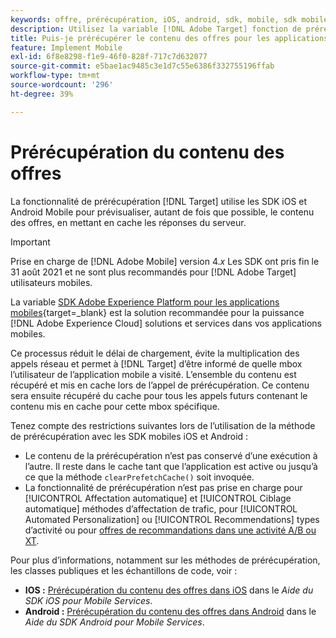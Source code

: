 ```yaml
---
keywords: offre, prérécupération, iOS, android, sdk, mobile, sdk mobile, 8 $
description: Utilisez la variable [!DNL Adobe Target] fonction de prérécupération dans les SDK iOS et Android Mobile pour récupérer le contenu des offres aussi peu de fois que possible en mettant en cache les réponses du serveur.
title: Puis-je prérécupérer le contenu des offres pour les applications mobiles ?
feature: Implement Mobile
exl-id: 6f8e8298-f1e9-46f0-828f-717c7d632077
source-git-commit: e5bae1ac9485c3e1d7c55e6386f332755196ffab
workflow-type: tm+mt
source-wordcount: '296'
ht-degree: 39%

---
```


# Prérécupération du contenu des offres

La fonctionnalité de prérécupération [!DNL Target] utilise les SDK iOS et Android Mobile pour prévisualiser, autant de fois que possible, le contenu des offres, en mettant en cache les réponses du serveur.

>[!IMPORTANT]
>
>Prise en charge de [!DNL Adobe Mobile] version 4.*x* Les SDK ont pris fin le 31 août 2021 et ne sont plus recommandés pour [!DNL Adobe Target] utilisateurs mobiles.
>
>La variable [SDK Adobe Experience Platform pour les applications mobiles](https://developer.adobe.com/client-sdks/documentation/){target=_blank} est la solution recommandée pour la puissance [!DNL Adobe Experience Cloud] solutions et services dans vos applications mobiles.

Ce processus réduit le délai de chargement, évite la multiplication des appels réseau et permet à [!DNL Target] d’être informé de quelle mbox l’utilisateur de l’application mobile a visité. L’ensemble du contenu est récupéré et mis en cache lors de l’appel de prérécupération. Ce contenu sera ensuite récupéré du cache pour tous les appels futurs contenant le contenu mis en cache pour cette mbox spécifique.

Tenez compte des restrictions suivantes lors de l’utilisation de la méthode de prérécupération avec les SDK mobiles iOS et Android :

* Le contenu de la prérécupération n’est pas conservé d’une exécution à l’autre. Il reste dans le cache tant que l’application est active ou jusqu’à ce que la méthode `clearPrefetchCache()` soit invoquée.
* La fonctionnalité de prérécupération n’est pas prise en charge pour [!UICONTROL Affectation automatique] et [!UICONTROL Ciblage automatique] méthodes d’affectation de trafic, pour [!UICONTROL Automated Personalization] ou [!UICONTROL Recommendations] types d’activité ou pour [offres de recommandations dans une activité A/B ou XT](https://experienceleague.adobe.com/docs/target/using/recommendations/recommendations-as-an-offer.html).

Pour plus d’informations, notamment sur les méthodes de prérécupération, les classes publiques et les échantillons de code, voir :

* **IOS :**  [Prérécupération du contenu des offres dans iOS](https://experienceleague.adobe.com/docs/mobile-services/ios/target-ios/c-mob-target-prefetch-ios.html) dans le *Aide du SDK iOS pour Mobile Services*.
* **Android :**  [Prérécupération du contenu des offres dans Android](https://experienceleague.adobe.com/docs/mobile-services/android/target-android/c-mob-target-prefetch-android.html) dans le *Aide du SDK Android pour Mobile Services*.
